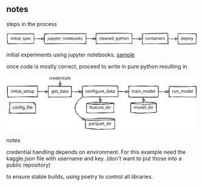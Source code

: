 notes
-----

steps in the process

![steps](./steps.svg)

initial experiments using jupyter notebooks.
[sample](./link)

once code is mostly correct, proceed to write in pure python
resulting in

![python](./python_flow.svg)

notes

credential handling depends on environment.  For this example need the kaggle.json file with username and key.
(don't want to put those into a public repository)

to ensure stable builds, using poetry to control all libraries.


